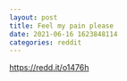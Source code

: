 ```yaml
--- 
layout: post 
title: Feel my pain please 
date: 2021-06-16 1623848114 
categories: reddit 
--- 
```

https://redd.it/o1476h